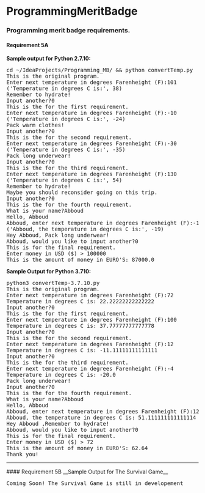 # ProgrammingMeritBadge
### Programming merit badge requirements.

#### Requirement 5A
__Sample output for Python 2.7.10:__

<pre>
cd ~/IdeaProjects/Programming_MB/ && python convertTemp.py
This is the original program.
Enter next temperature in degrees Farenheight (F):101
('Temperature in degrees C is:', 38)
Remember to hydrate!
Input another?0
This is the for the first requirement.
Enter next temperature in degrees Farenheight (F):-10
('Temperature in degrees C is:', -24)
Pack warm clothes!
Input another?0
This is the for the second requirement.
Enter next temperature in degrees Farenheight (F):-30 
('Temperature in degrees C is:', -35)
Pack long underwear!
Input another?0
This is the for the third requirement.
Enter next temperature in degrees Farenheight (F):130
('Temperature in degrees C is:', 54)
Remember to hydrate!
Maybe you should reconsider going on this trip.
Input another?0
This is the for the fourth requirement.
What is your name?Abboud
Hello, Abboud
Abboud, enter next temperature in degrees Farenheight (F):-1
('Abboud, the temperature in degrees C is:', -19)
Hey Abboud, Pack long underwear!
Abboud, would you like to input another?0
This is for the final requirement.
Enter money in USD ($) > 100000
This is the amount of money in EURO'S: 87000.0
</pre>

__Sample Output for Python 3.710:__
<pre>
python3 convertTemp-3.7.10.py 
This is the original program.
Enter next temperature in degrees Farenheight (F):72
Temperature in degrees C is: 22.22222222222222
Input another?0
This is the for the first requirement.
Enter next temperature in degrees Farenheight (F):100
Temperature in degrees C is: 37.77777777777778
Input another?0
This is the for the second requirement.
Enter next temperature in degrees Farenheight (F):12  
Temperature in degrees C is: -11.11111111111111
Input another?0
This is the for the third requirement.
Enter next temperature in degrees Farenheight (F):-4
Temperature in degrees C is: -20.0
Pack long underwear!
Input another?0
This is the for the fourth requirement.
What is your name?Abboud
Hello, Abboud
Abboud, enter next temperature in degrees Farenheight (F):124   
Abboud, the temperature in degrees C is: 51.111111111111114
Hey Abboud ,Remember to hydrate!
Abboud, would you like to input another?0
This is for the final requirement.
Enter money in USD ($) > 72                               
This is the amount of money in EURO'S: 62.64
Thank you!
</pre>
<hr />
#### Requirement 5B
__Sample Output for The Survival Game__
<pre>Coming Soon! The Survival Game is still in developement</pre>
